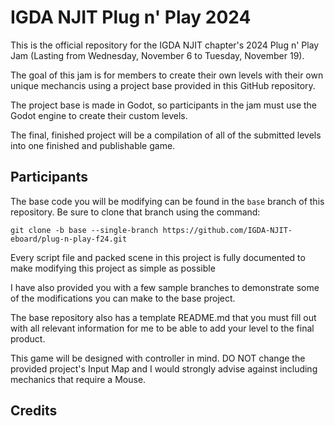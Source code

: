 # IGDA NJIT Plug n' Play 2024
This is the official repository for the IGDA NJIT chapter's 2024 Plug n' Play Jam (Lasting from Wednesday, November 6 to Tuesday, November 19).

The goal of this jam is for members to create their own levels with their own unique mechancis using a project base provided in this GitHub repository.

The project base is made in Godot, so participants in the jam must use the Godot engine to create their custom levels.

The final, finished project will be a compilation of all of the submitted levels into one finished and publishable game.

## Participants
The base code you will be modifying can be found in the `base` branch of this repository. Be sure to clone that branch using the command:
```
git clone -b base --single-branch https://github.com/IGDA-NJIT-eboard/plug-n-play-f24.git
```
Every script file and packed scene in this project is fully documented to make modifying this project as simple as possible

I have also provided you with a few sample branches to demonstrate some of the modifications you can make to the base project.

The base repository also has a template README.md that you must fill out with all relevant information for me to be able to add your level to the final product.

This game will be designed with controller in mind. DO NOT change the provided project's Input Map and I would strongly advise against including mechanics that require a Mouse.

## Credits

